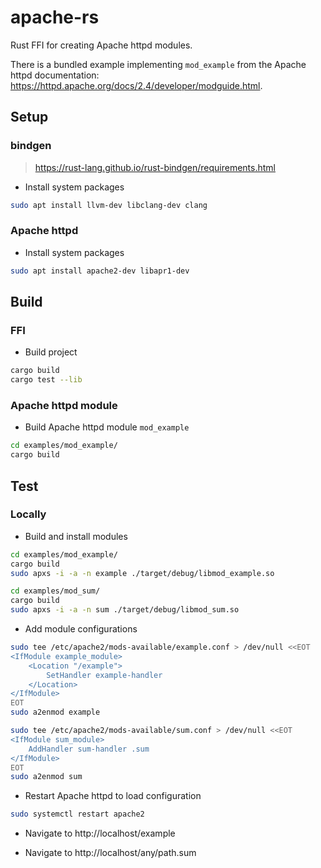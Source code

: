apache-rs
=========

Rust FFI for creating Apache httpd modules.

There is a bundled example implementing `mod_example` from the Apache httpd documentation: https://httpd.apache.org/docs/2.4/developer/modguide.html.



Setup
-----

### bindgen
> https://rust-lang.github.io/rust-bindgen/requirements.html

* Install system packages

```bash
sudo apt install llvm-dev libclang-dev clang
```

### Apache httpd

* Install system packages

```bash
sudo apt install apache2-dev libapr1-dev
```



Build
-----


### FFI

* Build project

```bash
cargo build
cargo test --lib
```


### Apache httpd module

* Build Apache httpd module `mod_example`

```bash
cd examples/mod_example/
cargo build
```



Test
----


### Locally

* Build and install modules

```bash
cd examples/mod_example/
cargo build
sudo apxs -i -a -n example ./target/debug/libmod_example.so
```

```bash
cd examples/mod_sum/
cargo build
sudo apxs -i -a -n sum ./target/debug/libmod_sum.so
```

* Add module configurations

```bash
sudo tee /etc/apache2/mods-available/example.conf > /dev/null <<EOT
<IfModule example_module>
    <Location "/example">
        SetHandler example-handler
    </Location>
</IfModule>
EOT
sudo a2enmod example
```

```bash
sudo tee /etc/apache2/mods-available/sum.conf > /dev/null <<EOT
<IfModule sum_module>
    AddHandler sum-handler .sum
</IfModule>
EOT
sudo a2enmod sum
```

* Restart Apache httpd to load configuration

```bash
sudo systemctl restart apache2
```

* Navigate to http://localhost/example

* Navigate to http://localhost/any/path.sum
